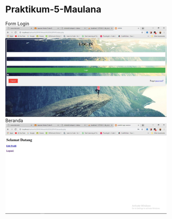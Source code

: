 # Praktikum-5-Maulana
Form Login
![alt text](https://github.com/Maulanapranasutra/Praktikum-5-Maulana/blob/master/1.JPG)
Beranda
![alt text](https://github.com/Maulanapranasutra/Praktikum-5-Maulana/blob/master/2.JPG)

